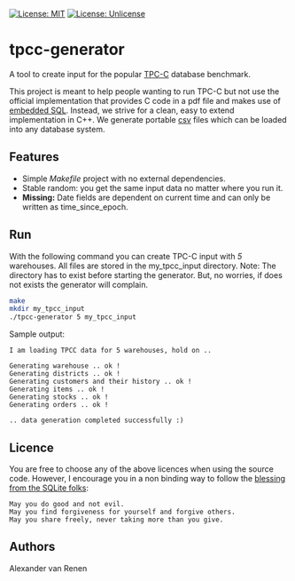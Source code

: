 
[![License: MIT](https://img.shields.io/badge/License-MIT-yellow.svg)](https://opensource.org/licenses/MIT)
[![License: Unlicense](https://img.shields.io/badge/license-Unlicense-blue.svg)](http://unlicense.org/)

# tpcc-generator

A tool to create input for the popular [TPC-C](http://www.tpc.org/tpcc/) database benchmark.

This project is meant to help people wanting to run TPC-C but not use the official implementation that provides C code in a pdf file and makes use of [embedded SQL](https://en.wikipedia.org/wiki/Embedded_SQL).
Instead, we strive for a clean, easy to extend implementation in C++.
We generate portable [csv](https://en.wikipedia.org/wiki/Comma-separated_values) files which can be loaded into any database system.

## Features

- Simple _Makefile_ project with no external dependencies.
- Stable random: you get the same input data no matter where you run it.
- __Missing:__ Date fields are dependent on current time and can only be written as time_since_epoch.

## Run

With the following command you can create TPC-C input with _5_ warehouses. All files are stored in the my_tpcc_input directory. Note: The directory has to exist before starting the generator. But, no worries, if does not exists the generator will complain.

```bash
make
mkdir my_tpcc_input
./tpcc-generator 5 my_tpcc_input
```

Sample output:
```
I am loading TPCC data for 5 warehouses, hold on ..

Generating warehouse .. ok !
Generating districts .. ok !
Generating customers and their history .. ok !
Generating items .. ok !
Generating stocks .. ok !
Generating orders .. ok !

.. data generation completed successfully :)
```

Licence
-------
You are free to choose any of the above licences when using the source code.
However, I encourage you in a non binding way to follow the [blessing from the SQLite folks](https://github.com/sqlite/sqlite/blob/master/LICENSE.md):

```
May you do good and not evil.
May you find forgiveness for yourself and forgive others.
May you share freely, never taking more than you give.
```

Authors
-------
Alexander van Renen
